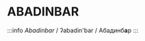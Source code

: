 # <span class="cirth-dwarf-font">ABADINBAR</span>
<!-- # Abadinbar -->

:::info *Abadinbar*
/ ʔabadin'bar / Абадинб**а**р
:::